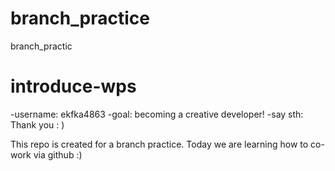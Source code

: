 # branch_practice
branch_practic

# introduce-wps

-username: ekfka4863
-goal: becoming a creative developer! 
-say sth: Thank you : ) 

This repo is created for a branch practice. 
Today we are learning how to co-work via github :)

